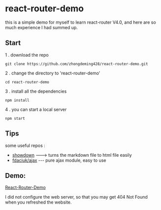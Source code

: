 react-router-demo
======
this is a simple demo for myself to learn react-router V4.0, and here are so much experience I had summed up.

Start
-----

1 . download the repo 

`git clone https://github.com/zhongdeming428/react-router-demo.git`

2 . change the directory to 'react-router-demo'

`cd react-router-demo`

3 . install all the dependencies

`npm install`

4 . you can start a local server

`npm start`

Tips
-----
some useful repos :

* [showdown](https://github.com/showdownjs/showdown) ---> turns the markdown file to html file easily
* [fdaciuk/ajax](https://github.com/fdaciuk/ajax) --- pure ajax module, easy to use 

Demo:
------

[React-Router-Demo](http://www.zhongdeming.cn/react-router-demo/)

I did not configure the web server, so that you may get 404 Not Found when you refreshed the website.